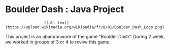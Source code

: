 # Boulder Dash : Java Project
                     ![alt text](https://upload.wikimedia.org/wikipedia/fr/8/81/Boulder_Dash_Logo.png) 
This project is an abandonware of the game "Boulder Dash".
During 2 week, we worked in groups of 3 or 4 to revive this game.
